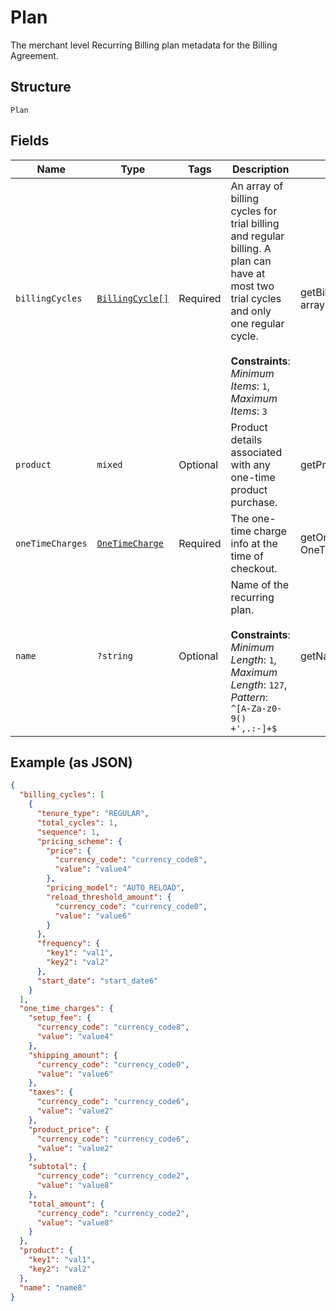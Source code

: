 
# Plan

The merchant level Recurring Billing plan metadata for the Billing Agreement.

## Structure

`Plan`

## Fields

| Name | Type | Tags | Description | Getter | Setter |
|  --- | --- | --- | --- | --- | --- |
| `billingCycles` | [`BillingCycle[]`](../../doc/models/billing-cycle.md) | Required | An array of billing cycles for trial billing and regular billing. A plan can have at most two trial cycles and only one regular cycle.<br><br>**Constraints**: *Minimum Items*: `1`, *Maximum Items*: `3` | getBillingCycles(): array | setBillingCycles(array billingCycles): void |
| `product` | `mixed` | Optional | Product details associated with any one-time product purchase. | getProduct(): | setProduct( product): void |
| `oneTimeCharges` | [`OneTimeCharge`](../../doc/models/one-time-charge.md) | Required | The one-time charge info at the time of checkout. | getOneTimeCharges(): OneTimeCharge | setOneTimeCharges(OneTimeCharge oneTimeCharges): void |
| `name` | `?string` | Optional | Name of the recurring plan.<br><br>**Constraints**: *Minimum Length*: `1`, *Maximum Length*: `127`, *Pattern*: `^[A-Za-z0-9() +',.:-]+$` | getName(): ?string | setName(?string name): void |

## Example (as JSON)

```json
{
  "billing_cycles": [
    {
      "tenure_type": "REGULAR",
      "total_cycles": 1,
      "sequence": 1,
      "pricing_scheme": {
        "price": {
          "currency_code": "currency_code8",
          "value": "value4"
        },
        "pricing_model": "AUTO_RELOAD",
        "reload_threshold_amount": {
          "currency_code": "currency_code0",
          "value": "value6"
        }
      },
      "frequency": {
        "key1": "val1",
        "key2": "val2"
      },
      "start_date": "start_date6"
    }
  ],
  "one_time_charges": {
    "setup_fee": {
      "currency_code": "currency_code8",
      "value": "value4"
    },
    "shipping_amount": {
      "currency_code": "currency_code0",
      "value": "value6"
    },
    "taxes": {
      "currency_code": "currency_code6",
      "value": "value2"
    },
    "product_price": {
      "currency_code": "currency_code6",
      "value": "value2"
    },
    "subtotal": {
      "currency_code": "currency_code2",
      "value": "value8"
    },
    "total_amount": {
      "currency_code": "currency_code2",
      "value": "value8"
    }
  },
  "product": {
    "key1": "val1",
    "key2": "val2"
  },
  "name": "name8"
}
```

